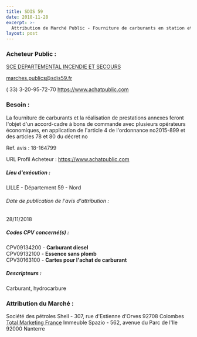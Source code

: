 ```yaml
---
title: SDIS 59
date: 2018-11-28
excerpt: >-
  Attribution de Marché Public - Fourniture de carburants en station et prestations annexes à l'aide de cartes accréditives
layout: post
---
```


### Acheteur Public : 
<a href="/acheteur-139/siren-285900015"> SCE DEPARTEMENTAL INCENDIE ET SECOURS</a><br/>



marches.publics@sdis59.fr

( 33) 3-20-95-72-70
https://www.achatpublic.com
### Besoin :

La fourniture de carburants et la réalisation de prestations annexes feront l'objet d'un accord-cadre à bons de commande avec plusieurs opérateurs économiques, en application de l'article 4 de l'ordonnance no2015-899 et des articles 78 et 80 du décret no

Ref. avis : 18-164799

URL Profil Acheteur : https://www.achatpublic.com

##### Lieu d'exécution :

LILLE - Département 59 - Nord

###### Date de publication de l'avis d'attribution : 
28/11/2018

##### Codes CPV concerné(s) :
CPV09134200 - **Carburant diesel** <br/>
CPV09132100 - **Essence sans plomb** <br/>
CPV30163100 - **Cartes pour l'achat de carburant** <br/>

##### Descripteurs :
Carburant, hydrocarbure <br/>

### Attribution du Marché :
Société des pétroles Shell - 307, rue d'Estienne d'Orves 92708 Colombes <br/>
<a href="/entreprise-571/siren-531680445"> Total Marketing France</a>    Immeuble Spazio - 562, avenue du Parc de l'Ile 92000 Nanterre <br/>

